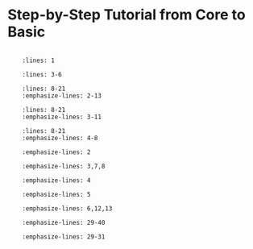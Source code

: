 # Step-by-Step Tutorial from Core to Basic

```{literalinclude} input_01.py
```

```{literalinclude} input_01.py
    :lines: 1
```

```{literalinclude} input_01.py
    :lines: 3-6
```

```{literalinclude} input_01.py
    :lines: 8-21
    :emphasize-lines: 2-13
```

```{literalinclude} input_01.py
    :lines: 8-21
    :emphasize-lines: 3-11
```

```{literalinclude} input_01.py
    :lines: 8-21
    :emphasize-lines: 4-8
```

```{literalinclude} input_02.py
    :emphasize-lines: 2
```

```{literalinclude} input_03.py
    :emphasize-lines: 3,7,8
```

```{literalinclude} input_04.py
    :emphasize-lines: 4
```

```{literalinclude} input_05.py
    :emphasize-lines: 5
```

```{literalinclude} input_06.py
    :emphasize-lines: 6,12,13
```

```{literalinclude} input_07.py
    :emphasize-lines: 29-40
```

```{literalinclude} input_08.py
    :emphasize-lines: 29-31
```
